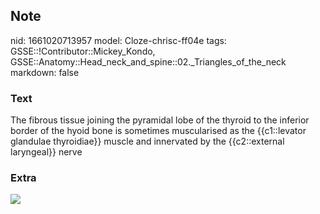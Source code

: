 ## Note
nid: 1661020713957
model: Cloze-chrisc-ff04e
tags: GSSE::!Contributor::Mickey_Kondo, GSSE::Anatomy::Head_neck_and_spine::02._Triangles_of_the_neck
markdown: false

### Text
The fibrous tissue joining the pyramidal lobe of the thyroid to the inferior border of the hyoid bone is sometimes muscularised as the {{c1::levator glandulae thyroidiae}} muscle and innervated by the {{c2::external laryngeal}} nerve

### Extra
<img src="2-Figure2-1_1539320027256.png">
